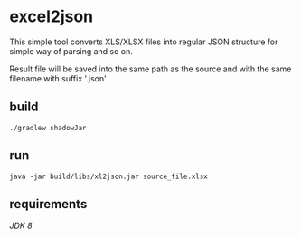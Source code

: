 # excel2json

This simple tool converts XLS/XLSX files into regular JSON structure 
for simple way of parsing and so on.

Result file will be saved into the same path as the source and with the same filename with suffix '.json'
## build

`./gradlew shadowJar`

## run

`java -jar build/libs/xl2json.jar source_file.xlsx`

## requirements

*JDK 8*